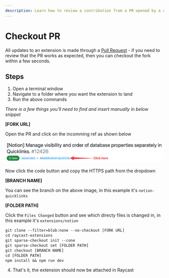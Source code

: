 ```yaml
---
description: Learn how to review a contribution from a PR opened by a contributor.
---
```


# Checkout PR

All updates to an extension is made through a [Pull Request](https://github.com/raycast/extensions/pulls) - if you need to review that the PR works as expected, then you can checkout the fork within a few seconds.

## Steps

1) Open a terminal window
2) Navigate to a folder where you want the extension to land
3) Run the above commands

_There is a few things you'll need to find and insert manually in below snippet_

**[FORK URL]**

Open the PR and click on the incomming ref as shown below

![](../.gitbook/assets/go-to-ref.png)

Now click the code button and copy the HTTPS path from the dropdown

**[BRANCH NAME]**

You can see the branch on the above image, in this example it's `notion-quicklinks`

**[FOLDER PATH]**

Click the `Files Changed` button and see which directy files is changed in, in this example it's `extensions/notion`

```
git clone --filter=blob:none --no-checkout [FORK URL]
cd raycast-extensions
git sparse-checkout init --cone
git sparse-checkout set [FOLDER PATH]
git checkout [BRANCH NAME]
cd [FOLDER PATH]
npm install && npm run dev
```

4) That's it, the extension should now be attached in Raycast
